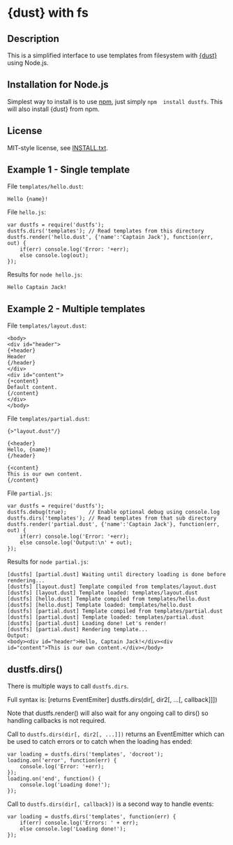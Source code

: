 
{dust} with fs
==============

Description
-----------

This is a simplified interface to use templates from filesystem with 
[{dust}](http://akdubya.github.com/dustjs/) using Node.js.

Installation for Node.js
------------------------

Simplest way to install is to use [npm](http://npmjs.org/), just simply `npm 
install dustfs`. This will also install {dust} from npm.

License
-------

MIT-style license, see [INSTALL.txt](http://github.com/jheusala/js-snippets/blob/master/LICENSE.txt).

Example 1 - Single template
---------------------------

File `templates/hello.dust`:

	Hello {name}!

File `hello.js`:

	var dustfs = require('dustfs');
	dustfs.dirs('templates'); // Read templates from this directory
	dustfs.render('hello.dust', {'name':'Captain Jack'}, function(err, out) {
		if(err) console.log('Error: '+err);
		else console.log(out);
	});

Results for `node hello.js`:

	Hello Captain Jack!

Example 2 - Multiple templates
------------------------------

File `templates/layout.dust`:

	<body>
	<div id="header">
	{+header}
	Header
	{/header}
	</div>
	<div id="content">
	{+content}
	Default content.
	{/content}
	</div>
	</body>

File `templates/partial.dust`:

	{>"layout.dust"/}
	
	{<header}
	Hello, {name}!
	{/header}
	
	{<content}
	This is our own content.
	{/content}

File `partial.js`:

	var dustfs = require('dustfs');
	dustfs.debug(true);       // Enable optional debug using console.log
	dustfs.dirs('templates'); // Read templates from that sub directory
	dustfs.render('partial.dust', {'name':'Captain Jack'}, function(err, out) {
		if(err) console.log('Error: '+err);
		else console.log('Output:\n' + out);
	});

Results for `node partial.js`:

	[dustfs] [partial.dust] Waiting until directory loading is done before rendering...
	[dustfs] [layout.dust] Template compiled from templates/layout.dust
	[dustfs] [layout.dust] Template loaded: templates/layout.dust
	[dustfs] [hello.dust] Template compiled from templates/hello.dust
	[dustfs] [hello.dust] Template loaded: templates/hello.dust
	[dustfs] [partial.dust] Template compiled from templates/partial.dust
	[dustfs] [partial.dust] Template loaded: templates/partial.dust
	[dustfs] [partial.dust] Loading done! Let's render!
	[dustfs] [partial.dust] Rendering template...
	Output:
	<body><div id="header">Hello, Captain Jack!</div><div id="content">This is our own content.</div></body>

dustfs.dirs()
-------------

There is multiple ways to call `dustfs.dirs`.

Full syntax is:
	[returns EventEmiter] dustfs.dirs(dir[, dir2[, ...[, callback]]])

Note that dustfs.render() will also wait for any ongoing call to dirs() so handling callbacks is not required.

Call to `dustfs.dirs(dir[, dir2[, ...]])` returns an EventEmitter which can be 
used to catch errors or to catch when the loading has ended:

	var loading = dustfs.dirs('templates', 'docroot');
	loading.on('error', function(err) {
		console.log('Error: '+err);
	});
	loading.on('end', function() {
		console.log('Loading done!');
	});

Call to `dustfs.dirs(dir[, callback])` is a second way to handle events:

	var loading = dustfs.dirs('templates', function(err) {
		if(err) console.log('Errors: ' + err);
		else console.log('Loading done!');
	});

